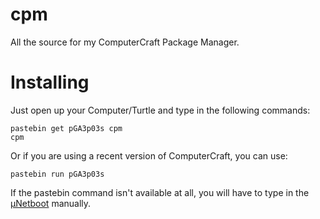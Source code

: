 # cpm
All the source for my ComputerCraft Package Manager.

# Installing
Just open up your Computer/Turtle and type in the following commands:
```
pastebin get pGA3p03s cpm
cpm
```
Or if you are using a recent version of ComputerCraft, you can use:
```
pastebin run pGA3p03s
```
If the pastebin command isn't available at all, you will have to type
in the [µNetboot](unetboot.lua) manually.
